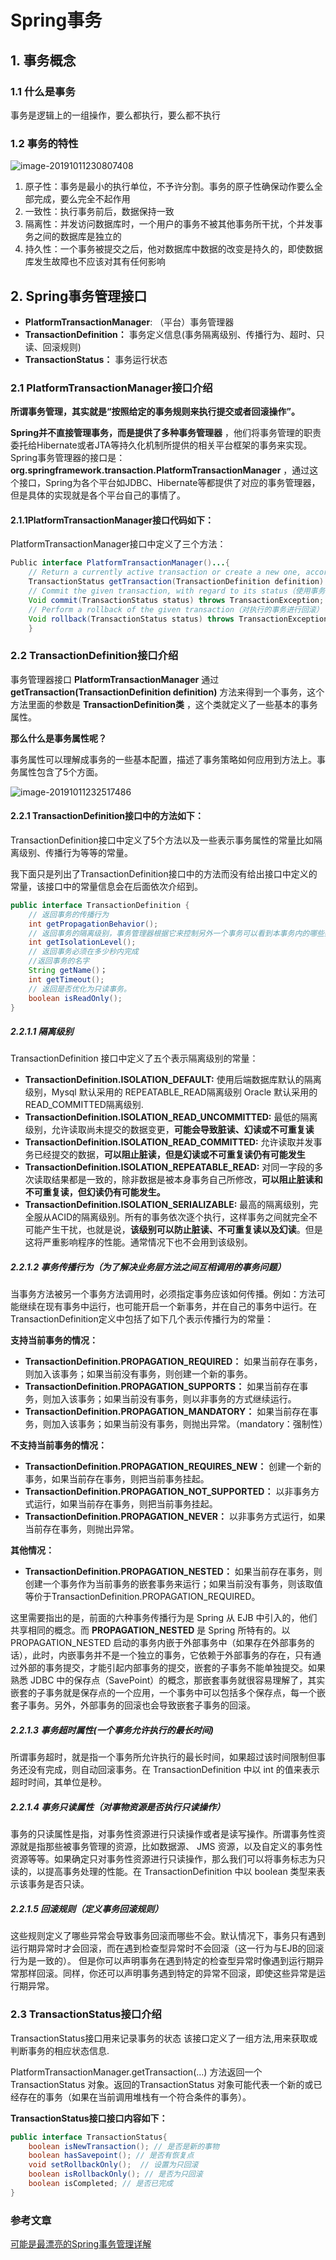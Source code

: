 # Spring事务

## 1. 事务概念

### 1.1 什么是事务

事务是逻辑上的一组操作，要么都执行，要么都不执行

### 1.2 事务的特性

![image-20191011230807408](https://zszblog.oss-cn-beijing.aliyuncs.com/zszblog/blogimage-master/img/image-20191011230807408.png)

1. 原子性：事务是最小的执行单位，不予许分割。事务的原子性确保动作要么全部完成，要么完全不起作用
2. 一致性：执行事务前后，数据保持一致
3. 隔离性：并发访问数据库时，一个用户的事务不被其他事务所干扰，个并发事务之间的数据库是独立的
4. 持久性：一个事务被提交之后，他对数据库中数据的改变是持久的，即使数据库发生故障也不应该对其有任何影响

## 2. Spring事务管理接口

- **PlatformTransactionManager**: （平台）事务管理器
- **TransactionDefinition：** 事务定义信息(事务隔离级别、传播行为、超时、只读、回滚规则)
- **TransactionStatus：** 事务运行状态

### 2.1 PlatformTransactionManager接口介绍

**所谓事务管理，其实就是“按照给定的事务规则来执行提交或者回滚操作”。**

**Spring并不直接管理事务，而是提供了多种事务管理器** ，他们将事务管理的职责委托给Hibernate或者JTA等持久化机制所提供的相关平台框架的事务来实现。 Spring事务管理器的接口是： **org.springframework.transaction.PlatformTransactionManager** ，通过这个接口，Spring为各个平台如JDBC、Hibernate等都提供了对应的事务管理器，但是具体的实现就是各个平台自己的事情了。

#### 2.1.1PlatformTransactionManager接口代码如下：

PlatformTransactionManager接口中定义了三个方法：

```java
Public interface PlatformTransactionManager()...{  
    // Return a currently active transaction or create a new one, according to the specified propagation behavior（根据指定的传播行为，返回当前活动的事务或创建一个新事务。）
    TransactionStatus getTransaction(TransactionDefinition definition) throws TransactionException; 
    // Commit the given transaction, with regard to its status（使用事务目前的状态提交事务）
    Void commit(TransactionStatus status) throws TransactionException;  
    // Perform a rollback of the given transaction（对执行的事务进行回滚）
    Void rollback(TransactionStatus status) throws TransactionException;  
    } 
```

### 2.2 TransactionDefinition接口介绍

事务管理器接口 **PlatformTransactionManager** 通过 **getTransaction(TransactionDefinition definition)** 方法来得到一个事务，这个方法里面的参数是 **TransactionDefinition类** ，这个类就定义了一些基本的事务属性。

**那么什么是事务属性呢？**

事务属性可以理解成事务的一些基本配置，描述了事务策略如何应用到方法上。事务属性包含了5个方面。 

![image-20191011232517486](https://zszblog.oss-cn-beijing.aliyuncs.com/zszblog/blogimage-master/img/image-20191011232517486.png)

#### 2.2.1 TransactionDefinition接口中的方法如下：

TransactionDefinition接口中定义了5个方法以及一些表示事务属性的常量比如隔离级别、传播行为等等的常量。

我下面只是列出了TransactionDefinition接口中的方法而没有给出接口中定义的常量，该接口中的常量信息会在后面依次介绍到。

```java
public interface TransactionDefinition {
    // 返回事务的传播行为
    int getPropagationBehavior(); 
    // 返回事务的隔离级别，事务管理器根据它来控制另外一个事务可以看到本事务内的哪些数据
    int getIsolationLevel(); 
    // 返回事务必须在多少秒内完成
    //返回事务的名字
    String getName()；
    int getTimeout();  
    // 返回是否优化为只读事务。
    boolean isReadOnly();
} 
```

##### 2.2.1.1 隔离级别

TransactionDefinition 接口中定义了五个表示隔离级别的常量：

- **TransactionDefinition.ISOLATION_DEFAULT:**	使用后端数据库默认的隔离级别，Mysql 默认采用的 REPEATABLE_READ隔离级别 Oracle 默认采用的 READ_COMMITTED隔离级别.
- **TransactionDefinition.ISOLATION_READ_UNCOMMITTED:** 最低的隔离级别，允许读取尚未提交的数据变更，**可能会导致脏读、幻读或不可重复读**
- **TransactionDefinition.ISOLATION_READ_COMMITTED:** 	允许读取并发事务已经提交的数据，**可以阻止脏读，但是幻读或不可重复读仍有可能发生**
- **TransactionDefinition.ISOLATION_REPEATABLE_READ:** 	对同一字段的多次读取结果都是一致的，除非数据是被本身事务自己所修改，**可以阻止脏读和不可重复读，但幻读仍有可能发生。**
- **TransactionDefinition.ISOLATION_SERIALIZABLE:** 	最高的隔离级别，完全服从ACID的隔离级别。所有的事务依次逐个执行，这样事务之间就完全不可能产生干扰，也就是说，**该级别可以防止脏读、不可重复读以及幻读**。但是这将严重影响程序的性能。通常情况下也不会用到该级别。

##### 2.2.1.2 事务传播行为（为了解决业务层方法之间互相调用的事务问题）

当事务方法被另一个事务方法调用时，必须指定事务应该如何传播。例如：方法可能继续在现有事务中运行，也可能开启一个新事务，并在自己的事务中运行。在TransactionDefinition定义中包括了如下几个表示传播行为的常量：

**支持当前事务的情况：**

- **TransactionDefinition.PROPAGATION_REQUIRED：** 如果当前存在事务，则加入该事务；如果当前没有事务，则创建一个新的事务。
- **TransactionDefinition.PROPAGATION_SUPPORTS：** 如果当前存在事务，则加入该事务；如果当前没有事务，则以非事务的方式继续运行。
- **TransactionDefinition.PROPAGATION_MANDATORY：** 如果当前存在事务，则加入该事务；如果当前没有事务，则抛出异常。（mandatory：强制性）

**不支持当前事务的情况：**

- **TransactionDefinition.PROPAGATION_REQUIRES_NEW：** 创建一个新的事务，如果当前存在事务，则把当前事务挂起。
- **TransactionDefinition.PROPAGATION_NOT_SUPPORTED：** 以非事务方式运行，如果当前存在事务，则把当前事务挂起。
- **TransactionDefinition.PROPAGATION_NEVER：** 以非事务方式运行，如果当前存在事务，则抛出异常。

**其他情况：**

- **TransactionDefinition.PROPAGATION_NESTED：** 如果当前存在事务，则创建一个事务作为当前事务的嵌套事务来运行；如果当前没有事务，则该取值等价于TransactionDefinition.PROPAGATION_REQUIRED。

这里需要指出的是，前面的六种事务传播行为是 Spring 从 EJB 中引入的，他们共享相同的概念。而 **PROPAGATION_NESTED** 是 Spring 所特有的。以 PROPAGATION_NESTED 启动的事务内嵌于外部事务中（如果存在外部事务的话），此时，内嵌事务并不是一个独立的事务，它依赖于外部事务的存在，只有通过外部的事务提交，才能引起内部事务的提交，嵌套的子事务不能单独提交。如果熟悉 JDBC 中的保存点（SavePoint）的概念，那嵌套事务就很容易理解了，其实嵌套的子事务就是保存点的一个应用，一个事务中可以包括多个保存点，每一个嵌套子事务。另外，外部事务的回滚也会导致嵌套子事务的回滚。

##### 2.2.1.3 事务超时属性(一个事务允许执行的最长时间)

所谓事务超时，就是指一个事务所允许执行的最长时间，如果超过该时间限制但事务还没有完成，则自动回滚事务。在 TransactionDefinition 中以 int 的值来表示超时时间，其单位是秒。

##### 2.2.1.4 事务只读属性（对事物资源是否执行只读操作）

事务的只读属性是指，对事务性资源进行只读操作或者是读写操作。所谓事务性资源就是指那些被事务管理的资源，比如数据源、 JMS 资源，以及自定义的事务性资源等等。如果确定只对事务性资源进行只读操作，那么我们可以将事务标志为只读的，以提高事务处理的性能。在 TransactionDefinition 中以 boolean 类型来表示该事务是否只读。

##### 2.2.1.5 回滚规则（定义事务回滚规则）

这些规则定义了哪些异常会导致事务回滚而哪些不会。默认情况下，事务只有遇到运行期异常时才会回滚，而在遇到检查型异常时不会回滚（这一行为与EJB的回滚行为是一致的）。 但是你可以声明事务在遇到特定的检查型异常时像遇到运行期异常那样回滚。同样，你还可以声明事务遇到特定的异常不回滚，即使这些异常是运行期异常。

### 2.3 TransactionStatus接口介绍

TransactionStatus接口用来记录事务的状态 该接口定义了一组方法,用来获取或判断事务的相应状态信息.

PlatformTransactionManager.getTransaction(…) 方法返回一个 TransactionStatus 对象。返回的TransactionStatus 对象可能代表一个新的或已经存在的事务（如果在当前调用堆栈有一个符合条件的事务）。

**TransactionStatus接口接口内容如下：**

```java
public interface TransactionStatus{
    boolean isNewTransaction(); // 是否是新的事物
    boolean hasSavepoint(); // 是否有恢复点
    void setRollbackOnly();  // 设置为只回滚
    boolean isRollbackOnly(); // 是否为只回滚
    boolean isCompleted; // 是否已完成
} 

```



### 参考文章

[可能是最漂亮的Spring事务管理详解](<https://juejin.im/post/5b00c52ef265da0b95276091>)
